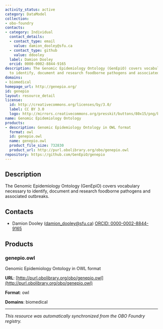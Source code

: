 ```yaml
---
activity_status: active
category: DataModel
collection:
- obo-foundry
contacts:
- category: Individual
  contact_details:
  - contact_type: email
    value: damion_dooley@sfu.ca
  - contact_type: github
    value: ddooley
  label: Damion Dooley
  orcid: 0000-0002-8844-9165
description: The Genomic Epidemiology Ontology (GenEpiO) covers vocabulary necessary
  to identify, document and research foodborne pathogens and associated outbreaks.
domains:
- biomedical
homepage_url: http://genepio.org/
id: genepio
layout: resource_detail
license:
  id: http://creativecommons.org/licenses/by/3.0/
  label: CC BY 3.0
  logo: http://mirrors.creativecommons.org/presskit/buttons/80x15/png/by.png
name: Genomic Epidemiology Ontology
products:
- description: Genomic Epidemiology Ontology in OWL format
  format: owl
  id: genepio.owl
  name: genepio.owl
  product_file_size: 732830
  product_url: http://purl.obolibrary.org/obo/genepio.owl
repository: https://github.com/GenEpiO/genepio
---
```

## Description

The Genomic Epidemiology Ontology (GenEpiO) covers vocabulary necessary to identify, document and research foodborne pathogens and associated outbreaks.

## Contacts

- Damion Dooley (damion_dooley@sfu.ca) [ORCID: 0000-0002-8844-9165](https://orcid.org/0000-0002-8844-9165)

## Products

### genepio.owl

Genomic Epidemiology Ontology in OWL format

**URL**: [http://purl.obolibrary.org/obo/genepio.owl](http://purl.obolibrary.org/obo/genepio.owl)

**Format**: owl

**Domains**: biomedical

---

*This resource was automatically synchronized from the OBO Foundry registry.*
